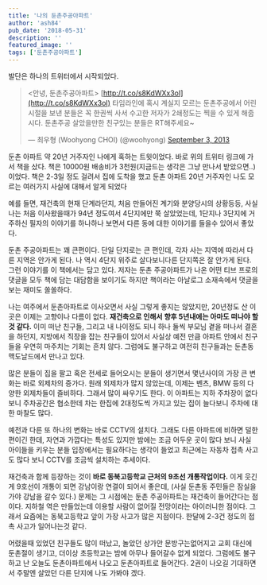 ```yaml
---
title: '나의 둔촌주공아파트'
author: 'ash84'
pub_date: '2018-05-31'
description: ''
featured_image: ''
tags: ['둔촌주공아파트']
---
```



발단은 하나의 트위터에서 시작되었다.  

> <안녕, 둔촌주공아파트> [http://t.co/s8KdWXx3oI](http://t.co/s8KdWXx3oI) 타임라인에 혹시 계실지 모르는 둔촌주공에서 어린시절을 보낸 분들은 꼭 한권씩 사서 수고한 저자가 2쇄정도는 찍을 수 있게 해줍시다. 둔촌주공 살았을만한 친구있는 분들은 RT해주세요~
> 
> — 최우형 (Woohyong CHOI) (@woohyong) [September 3, 2013](https://twitter.com/woohyong/statuses/374742395344408576)

<script async="" charset="utf-8" src="//platform.twitter.com/widgets.js"></script>

둔촌 아파트 약 20년 거주자인 나에게 혹하는 트윗이었다. 바로 위의 트위터 링크에 가서 책을 샀다. 책은 10000원 배송비가 3천원(지금드는 생각은 그냥 만나서 받았으면..)이었다. 책은 2-3일 정도 걸려서 집에 도착을 했고 둔촌 아파트 20년 거주자인 나도 모르는 여러가지 사실에 대해서 알게 되었다

예를 들면, 재건축의 현재 단계라던지, 처음 만들어진 계기와 분양당시의 상황등등, 사실 나는 처음 이사왔을때가 94년 정도여서 4단지에만 쭉 살았었는데, 1단지나 3단지에 거주하신 필자의 이야기를 하나하나 보면서 다른 동에 대한 이야기를 들을수 있어서 좋았다.

둔촌 주공아파트는 꽤 큰편이다. 단일 단지로는 큰 편인데, 각자 사는 지역에 따라서 다른 지역은 안가게 된다. 나 역시 4단지 위주로 살다보니다른 단지쪽은 잘 안가게 된다. 그런 이야기를 이 책에서는 담고 있다. 저자는 둔촌 주공아파트가 나온 어떤 티브 프로의 댓글을 모두 책에 담는 대담함을 보이기도 하지만 책이라는 아날로그 소재속에서 댓글을 보는 재미도 쏠쏠하다.

나는 여주에서 둔촌아파트로 이사오면서 사실 그렇게 좋지는 않았지만, 20년정도 산 이곳은 이제는 고향이나 다름이 없다. **재건축으로 인해서 향후 5년내에는 아마도 떠나야 할것 같다.** 이미 떠난 친구들, 그리고 내 나이정도 되니 하나 둘씩 부모님 곁을 떠나서 결혼을 하던지, 지방에서 직장을 잡는 친구들이 있어서 사실상 예전 만큼 아파트 안에서 친구들을 우연히 마주치는 기회는 흔치 않다. 그럼에도 불구하고 여전히 친구들과는 둔촌동 맥도날드에서 만나고 있다.  

많은 분들이 집을 팔고 혹은 전세로 들어오시는 분들이 생기면서 몇년사이의 가장 큰 변화는 바로 외제차의 증가다. 원래 외제차가 많지 않았는데, 이제는 벤츠, BMW 등의 다양한 외제차들이 즐비하다. 그래서 많이 싸우기도 한다. 이 아파트는 지하 주차장이 없다보니 주차공간은 협소한데 차는 한집에 2대정도씩 가지고 있는 집이 늘다보니 주차에 대한 마찰도 많다. 

예전과 다른 또 하나의 변화는 바로 CCTV의 설치다. 그래도 다른 아파트에 비하면 덜한편이긴 한데, 자연과 가깝다는 특성도 있지만 밤에는 조금 어두운 곳이 많다 보니 사실 아이들을 키우는 분들 입장에서는 필요하다는 생각이 들었고 최근에는 자동차 접촉 사고도 많다 보니 CCTV를 조금씩 설치하는 추세이다.

재건축과 함께 등장하는 것이 **바로 동북고등학교 근처의 9초선 개통작업이다.** 이게 웃긴게 9호선이 개통이 되면 강남이랑 연결이 되어서 좋은데, (사실 둔촌동 주민들은 잠실을 가야 강남을 갈수 있다.) 문제는 그 시점에는 둔촌 주공아파트는 재건축이 들어간다는 점이다. 지하철 역은 만들었는데 이용할 사람이 없어질 전망이라는 아이러니한 점이다. 그래서 요즘에는 동북고등학교 앞이 가장 사고가 많은 지점이다. 한달에 2-3건 정도의 접촉 사고가 일어나는것 같다. 

어렸을때 있었던 친구들도 많이 떠났고, 놀았던 상가안 문방구는없어지고 교회 대신에 둔촌절이 생기고, 더이상 초등학교는 밤에 아무나 들어갈수 없게 되었다. 그럼에도 불구하고 난 오늘도 둔촌아파트에서 나오고 둔촌아파트로 들어간다. 2권이 나오길 기대하면서 주말엔 살았던 다른 단지에 나도 가봐야 겠다.


